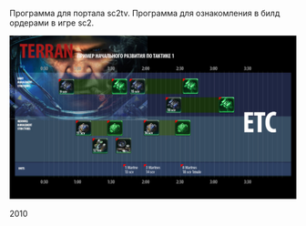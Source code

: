 Программа для портала sc2tv.
Программа для ознакомления в билд ордерами в игре sc2.

![Main screen](https://github.com/agrebnevru/sc2_bo/raw/master/screen.jpg)

2010
